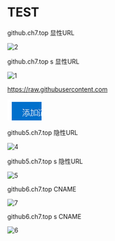 # TEST

github.ch7.top 	显性URL

![2](http://github.ch7.top/shuiyuewusong/Image-storage/main/image/202406241311446-2024-06-24-13-11-36-485.png)

github.ch7.top s 	显性URL

![1](https://github.ch7.top/shuiyuewusong/Image-storage/main/image/202406241311446-2024-06-24-13-11-36-485.png)

https://raw.githubusercontent.com 

![3](https://raw.githubusercontent.com/shuiyuewusong/Image-storage/main/image/202406241311446-2024-06-24-13-11-36-485.png)

github5.ch7.top 	隐性URL

![4](http://github5.ch7.top/shuiyuewusong/Image-storage/main/image/202406241352692-2024-06-24-13-52-11-711.png)

github5.ch7.top s 	隐性URL

![5](https://github5.ch7.top/shuiyuewusong/Image-storage/main/image/202406241352692-2024-06-24-13-52-11-711.png)

github6.ch7.top  CNAME

![7](http://github6.ch7.top/shuiyuewusong/Image-storage/main/image/202406241352692-2024-06-24-13-52-11-711.png)

github6.ch7.top s CNAME

![6](https://github6.ch7.top/shuiyuewusong/Image-storage/main/image/202406241352692-2024-06-24-13-52-11-711.png)









